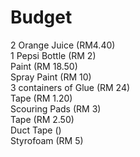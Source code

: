 Budget
======
2 Orange Juice (RM4.40)<br>
1 Pepsi Bottle (RM 2)<br>
Paint (RM 18.50)<br>
Spray Paint (RM 10)<br>
3 containers of Glue (RM 24)<br>
Tape (RM 1.20)<br>
Scouring Pads (RM 3)<br>
Tape (RM 2.50)<br>
Duct Tape ()<br>
Styrofoam (RM 5)<br>